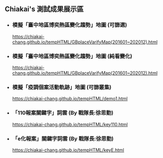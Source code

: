## Chiakai's 測試成果展示區

* ### 模擬「臺中地區博奕熱區變化趨勢」地圖 (可篩選)
  https://chiakai-chang.github.io/tempHTML/GBplaceVarifyMap(201601~202012).html

* ### 模擬「臺中地區博奕熱區變化趨勢」地圖 (純看變化)
  https://chiakai-chang.github.io/tempHTML/GBplaceVarifyMap(201601~202012).html

* ### 模擬「疫調個案活動軌跡」地圖 (可篩叢集)
  https://chiakai-chang.github.io/tempHTML/demo1.html

* ### 「110報案關鍵字」詞雲 (By 戰隊長:徐思勤)
  https://chiakai-chang.github.io/tempHTML/key110.html

* ### 「e化報案」關鍵字詞雲 (By 戰隊長:徐思勤)
  https://chiakai-chang.github.io/tempHTML/keyE.html

